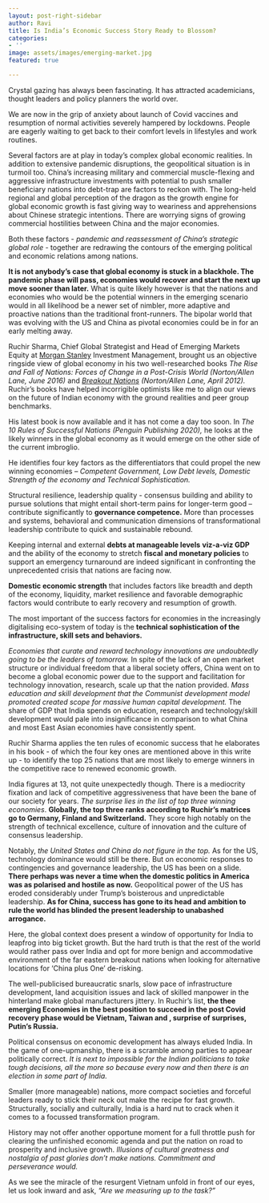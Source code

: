 ```yaml
---
layout: post-right-sidebar
author: Ravi
title: Is India’s Economic Success Story Ready to Blossom?
categories:
- ''
image: assets/images/emerging-market.jpg
featured: true

---
```

Crystal gazing has always been fascinating. It has attracted academicians, thought leaders and policy planners the world over.

We are now in the grip of anxiety about launch of Covid vaccines and resumption of normal activities severely hampered by lockdowns. People are eagerly waiting to get back to their comfort levels in lifestyles and work routines.

Several factors are at play in today’s complex global economic realities. In addition to extensive pandemic disruptions, the geopolitical situation is in turmoil too. China’s increasing military and commercial muscle-flexing and aggressive infrastructure investments with potential to push smaller beneficiary nations into debt-trap are factors to reckon with. The long-held regional and global perception of the dragon as the growth engine for global economic growth is fast giving way to weariness and apprehensions about Chinese strategic intentions. There are worrying signs of growing commercial hostilities between China and the major economies.

Both these factors - _pandemic and reassessment of China’s strategic global role_ - together are redrawing the contours of the emerging political and economic relations among nations.

**It is not anybody’s case that global economy is stuck in a blackhole. The pandemic phase will pass, economies would recover and start the next up move sooner than later.** What is quite likely however is that the nations and economies who would be the potential winners in the emerging scenario would in all likelihood be a newer set of nimbler, more adaptive and proactive nations than the traditional front-runners. The bipolar world that was evolving with the US and China as pivotal economies could be in for an early melting away.

Ruchir Sharma, Chief Global Strategist and Head of Emerging Markets Equity at [Morgan Stanley](https://en.wikipedia.org/wiki/Morgan_Stanley "Morgan Stanley") Investment Management, brought us an objective ringside view of global economy in his two well-researched books _The Rise and Fall of Nations: Forces of Change in a Post-Crisis World (Norton/Allen Lane, June 2016)_ and [_Breakout Nations_](https://en.wikipedia.org/wiki/Breakout_Nations "Breakout Nations") _(Norton/Allen Lane, April 2012)._ Ruchir’s books have helped incorrigible optimists like me to align our views on the future of Indian economy with the ground realities and peer group benchmarks.

His latest book is now available and it has not come a day too soon. In _The 10 Rules of Successful Nations (Penguin Publishing 2020),_ he looks at the likely winners in the global economy as it would emerge on the other side of the current imbroglio.

He identifies four key factors as the differentiators that could propel the new winning economies – _Competent Government, Low Debt levels, Domestic Strength of the economy and Technical Sophistication._

Structural resilience, leadership quality - consensus building and ability to pursue solutions that might entail short-term pains for longer-term good – contribute significantly to **governance competence.** More than processes and systems, behavioral and communication dimensions of transformational leadership contribute to quick and sustainable rebound.

Keeping internal and external **debts at manageable levels** **viz-a-viz GDP** and the ability of the economy to stretch **fiscal and monetary policies** to support an emergency turnaround are indeed significant in confronting the unprecedented crisis that nations are facing now.

**Domestic economic strength** that includes factors like breadth and depth of the economy, liquidity, market resilience and favorable demographic factors would contribute to early recovery and resumption of growth.

The most important of the success factors for economies in the increasingly digitalising eco-system of today is the **technical sophistication of the infrastructure, skill sets and behaviors.**

_Economies that curate and reward technology innovations are undoubtedly going to be the leaders of tomorrow._ In spite of the lack of an open market structure or individual freedom that a liberal society offers, China went on to become a global economic power due to the support and facilitation for technology innovation, research, scale up that the nation provided. _Mass education and skill development that the Communist development model promoted created scope for massive human capital development._ The share of GDP that India spends on education, research and technology/skill development would pale into insignificance in comparison to what China and most East Asian economies have consistently spent.

Ruchir Sharma applies the ten rules of economic success that he elaborates in his book - of which the four key ones are mentioned above in this write up - to identify the top 25 nations that are most likely to emerge winners in the competitive race to renewed economic growth.

India figures at 13, not quite unexpectedly though. There is a mediocrity fixation and lack of competitive aggressiveness that have been the bane of our society for years. _The surprise lies in the list of top three winning economies_. **Globally, the top three ranks according to Ruchir’s matrices go to Germany, Finland and Switzerland.** They score high notably on the strength of technical excellence, culture of innovation and the culture of consensus leadership.

Notably, _the United States and China do not figure in the top._ As for the US, technology dominance would still be there. But on economic responses to contingencies and governance leadership, the US has been on a slide. **There perhaps was never a time when the domestic politics in America was as polarised and hostile as now.** Geopolitical power of the US has eroded considerably under Trump’s boisterous and unpredictable leadership. **As for China, success has gone to its head and ambition to rule the world has blinded the present leadership to unabashed arrogance.**

Here, the global context does present a window of opportunity for India to leapfrog into big ticket growth. But the hard truth is that the rest of the world would rather pass over India and opt for more benign and accommodative environment of the far eastern breakout nations when looking for alternative locations for ‘China plus One’ de-risking.

The well-publicised bureaucratic snarls, slow pace of infrastructure development, land acquisition issues and lack of skilled manpower in the hinterland make global manufacturers jittery. In Ruchir’s list, **the thee emerging Economies in the best position to succeed in the post Covid recovery phase would be Vietnam, Taiwan and , surprise of surprises, Putin’s Russia.**

Political consensus on economic development has always eluded India. In the game of one-upmanship, there is a scramble among parties to appear politically correct. _It is next to impossible for the Indian politicians to take tough decisions, all the more so because every now and then there is an election in some part of India._

Smaller (more manageable) nations, more compact societies and forceful leaders ready to stick their neck out make the recipe for fast growth. Structurally, socially and culturally, India is a hard nut to crack when it comes to a focussed transformation program.

History may not offer another opportune moment for a full throttle push for clearing the unfinished economic agenda and put the nation on road to prosperity and inclusive growth. _Illusions of cultural greatness and nostalgia of past glories don’t make nations._ _Commitment and perseverance would._

As we see the miracle of the resurgent Vietnam unfold in front of our eyes, let us look inward and ask, _“Are we measuring up to the task?”_